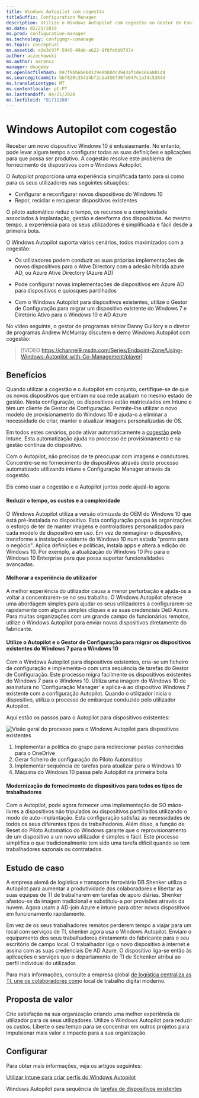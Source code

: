 ```yaml
---
title: Windows Autopilot com cogestão
titleSuffix: Configuration Manager
description: Utilize o Windows Autopilot com cogestão no Gestor de Configuração para simplificar a configuração de novos dispositivos Windows 10.
ms.date: 02/21/2019
ms.prod: configuration-manager
ms.technology: configmgr-comanage
ms.topic: conceptual
ms.assetid: e3e3c97f-5945-49ab-a622-9f6fe6b9737e
author: aczechowski
ms.author: aaroncz
manager: dougeby
ms.openlocfilehash: b97f9bb6be00129e0b88dc3943af1de166a801d4
ms.sourcegitcommit: bbf820c35414bf2cba356f30fe047c1a34c5384d
ms.translationtype: MT
ms.contentlocale: pt-PT
ms.lasthandoff: 04/21/2020
ms.locfileid: "81711288"
---
```

# <a name="windows-autopilot-with-co-management"></a>Windows Autopilot com cogestão

Receber um novo dispositivo Windows 10 é entusiasmante. No entanto, pode levar algum tempo a configurar todas as suas definições e aplicações para que possa ser produtivo. A cogestão resolve este problema de fornecimento de dispositivos com o Windows Autopilot.

O Autopilot proporciona uma experiência simplificada tanto para si como para os seus utilizadores nas seguintes situações:
- Configurar e reconfigurar novos dispositivos do Windows 10  
- Repor, reciclar e recuperar dispositivos existentes  

O piloto automático reduz o tempo, os recursos e a complexidade associados à implantação, gestão e dereforma dos dispositivos. Ao mesmo tempo, a experiência para os seus utilizadores é simplificada e fácil desde a primeira bota.

O Windows Autopilot suporta vários cenários, todos maximizados com a cogestão:

- Os utilizadores podem conduzir as suas próprias implementações de novos dispositivos para o Ative Directory com a adesão híbrida azure AD, ou Azure Ative Directory (Azure AD)  

- Pode configurar novas implementações de dispositivos em Azure AD para dispositivos e quiosques partilhados  

- Com o Windows Autopilot para dispositivos existentes, utilize o Gestor de Configuração para migrar um dispositivo existente do Windows 7 e Diretório Ativo para o Windows 10 e AD Azure  

No vídeo seguinte, o gestor de programas sénior Danny Guillory e o diretor de programas Andrew McMurray discutem e demo Windows Autopilot com cogestão:

> [!VIDEO https://channel9.msdn.com/Series/Endpoint-Zone/Using-Windows-Autopilot-with-Co-Management/player]



## <a name="benefits"></a>Benefícios

Quando utilizar a cogestão e o Autopilot em conjunto, certifique-se de que os novos dispositivos que entram na sua rede acabam no mesmo estado de gestão. Nesta configuração, os dispositivos estão matriculados em Intune e têm um cliente de Gestor de Configuração.  Permite-lhe utilizar o novo modelo de provisionamento do Windows 10 e ajuda-o a eliminar a necessidade de criar, manter e atualizar imagens personalizadas de OS. 

Em todos estes cenários, pode ativar automaticamente a [cogestão](how-to-prepare-Win10.md) pela Intune. Esta automatização ajuda no processo de provisionamento e na gestão contínua do dispositivo.

Com o Autopilot, não precisas de te preocupar com imagens e condutores. Concentre-se no fornecimento de dispositivos através deste processo automatizado utilizando intune e Configuração Manager através da cogestão.


Eis como usar a cogestão e o Autopilot juntos pode ajudá-lo agora:

#### <a name="reduce-time-costs-and-complexity"></a>Reduzir o tempo, os custos e a complexidade
O Windows Autopilot utiliza a versão otimizada do OEM do Windows 10 que está pré-instalada no dispositivo. Esta configuração poupa às organizações o esforço de ter de manter imagens e controladores personalizados para cada modelo de dispositivo em uso. Em vez de reimaginar o dispositivo, transforme a instalação existente do Windows 10 num estado "pronto para o negócio". Aplica definições e políticas, instala apps e altera a edição do Windows 10. Por exemplo, a atualização do Windows 10 Pro para o Windows 10 Enterprise para que possa suportar funcionalidades avançadas.

#### <a name="improve-the-user-experience"></a>Melhorar a experiência do utilizador
A melhor experiência do utilizador causa a menor perturbação e ajuda-os a voltar a concentrarem-se no seu trabalho. O Windows Autopilot oferece uma abordagem simples para ajudar os seus utilizadores a configurarem-se rapidamente com alguns simples cliques e as suas credenciais DeD Azure. Para muitas organizações com um grande campo de funcionários remotos, utilize o Windows Autopilot para enviar novos dispositivos diretamente do fabricante.

#### <a name="use-autopilot-and-configuration-manager-to-migrate-existing-windows-7-devices-to-windows-10"></a>Utilize o Autopilot e o Gestor de Configuração para migrar os dispositivos existentes do Windows 7 para o Windows 10
Com o Windows Autopilot para dispositivos existentes, cria-se um ficheiro de configuração e implementa-o com uma sequência de tarefas do Gestor de Configuração. Este processo migra facilmente os dispositivos existentes do Windows 7 para o Windows 10. Utiliza uma imagem do Windows 10 de assinatura no 'Configuração Manager' e aplica-a ao dispositivo Windows 7 existente com a configuração Autopilot. Quando o utilizador inicia o dispositivo, utiliza o processo de embarque conduzido pelo utilizador Autopilot.

Aqui estão os passos para o Autopilot para dispositivos existentes:

![Visão geral do processo para o Windows Autopilot para dispositivos existentes](media/autopilot-for-existing-devices.png)

1. Implementar a política do grupo para redirecionar pastas conhecidas para o OneDrive
2. Gerar ficheiro de configuração do Piloto Automático
3. Implementar sequência de tarefas para atualizar para o Windows 10
4. Máquina do Windows 10 passa pelo Autopilot na primeira bota

#### <a name="modernizing-device-provisioning-for-all-types-of-workers"></a>Modernização do fornecimento de dispositivos para todos os tipos de trabalhadores
Com o Autopilot, pode agora fornecer uma implementação de SO mãos-livres a dispositivos não tripulados ou dispositivos partilhados utilizando o modo de auto-implantação. Esta configuração satisfaz as necessidades de todos os seus diferentes tipos de trabalhadores. Além disso, a função de Reset do Piloto Automático do Windows garante que o reprovisionamento de um dispositivo a um novo utilizador é simples e fácil. Este processo simplifica o que tradicionalmente tem sido uma tarefa difícil quando se tem trabalhadores sazonais ou contratados. 



## <a name="case-study"></a>Estudo de caso

A empresa alemã de logística e transporte ferroviário DB Shenker utiliza o Autopilot para aumentar a produtividade dos colaboradores e libertar as suas equipas de TI de trabalharem em tarefas de apoio diárias. Shenker afastou-se da imagem tradicional e substituiu-a por provisões através da nuvem. Agora usam a AD-join Azure e intune para obter novos dispositivos em funcionamento rapidamente. 

Em vez de os seus trabalhadores remotos perderem tempo a viajar para um local com serviços de TI, shenker agora usa o Windows Autopilot. Enviam o equipamento dos seus trabalhadores diretamente do fabricante para o seu escritório de campo local. O trabalhador liga o novo dispositivo à internet e assina com as suas credenciais De AD Azure. O dispositivo liga-se então às aplicações e serviços que o departamento de TI de Schenker atribui ao perfil individual do utilizador.

Para mais informações, consulte a empresa global [de logística centraliza as TI, une os colaboradores com](https://customers.microsoft.com/story/db-schenker-travel-transportation-windows-10)o local de trabalho digital moderno.



## <a name="value-proposition"></a>Proposta de valor

Crie satisfação na sua organização criando uma melhor experiência de utilizador para os seus utilizadores. Utilize o Windows Autopilot para reduzir os custos. Liberte o seu tempo para se concentrar em outros projetos para impulsionar mais valor e impacto para a sua organização.



## <a name="configure"></a>Configurar

Para obter mais informações, veja os artigos seguintes:

[Utilizar Intune para criar perfis do Windows Autopilot](https://docs.microsoft.com/intune/enrollment-autopilot)

Windows Autopilot para sequência de [tarefas de dispositivos existentes](../osd/deploy-use/windows-autopilot-for-existing-devices.md)

